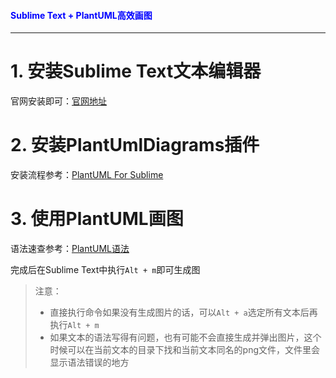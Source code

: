 #### <font color="blue">Sublime Text + PlantUML高效画图</font>

---
    
# 1. 安装Sublime Text文本编辑器

官网安装即可：[官网地址](https://www.sublimetext.com/)

# 2. 安装Plant​Uml​Diagrams插件

安装流程参考：[PlantUML For Sublime](https://juejin.im/post/5b7697b5f265da27d57e523b)

# 3. 使用PlantUML画图

语法速查参考：[PlantUML语法](https://plantuml.com/zh/)

完成后在Sublime Text中执行`Alt + m`即可生成图

> 注意：
> 
> * 直接执行命令如果没有生成图片的话，可以`Alt + a`选定所有文本后再执行`Alt + m`
> * 如果文本的语法写得有问题，也有可能不会直接生成并弹出图片，这个时候可以在当前文本的目录下找和当前文本同名的png文件，文件里会显示语法错误的地方